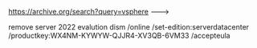 https://archive.org/search?query=vsphere
--->

remove server 2022 evalution
dism /online /set-edition:serverdatacenter /productkey:WX4NM-KYWYW-QJJR4-XV3QB-6VM33 /accepteula
